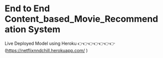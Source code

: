 # End to End Content_based_Movie_Recommendation System 

Live Deployed Model using Heroku  👉👉👉👉👉👉👉   (https://netflixnndchill.herokuapp.com/ )
